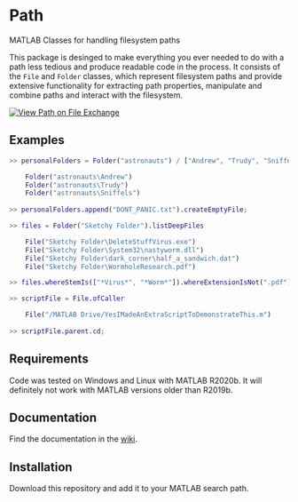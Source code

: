 # Path
 MATLAB Classes for handling filesystem paths

 This package is desinged to make everything you ever needed to do with a path less tedious and produce readable code in the process. It consists of the `File` and `Folder` classes, which represent filesystem paths and provide extensive functionality for extracting path properties, manipulate and combine paths and interact with the filesystem.
 
 [![View Path on File Exchange](https://www.mathworks.com/matlabcentral/images/matlab-file-exchange.svg)](https://www.mathworks.com/matlabcentral/fileexchange/87552-path)
  
 ## Examples
 ```Matlab
>> personalFolders = Folder("astronauts") / ["Andrew", "Trudy", "Sniffels"]

     Folder("astronauts\Andrew")
     Folder("astronauts\Trudy")
     Folder("astronauts\Sniffels")
     
>> personalFolders.append("DONT_PANIC.txt").createEmptyFile;
``` 
```Matlab
>> files = Folder("Sketchy Folder").listDeepFiles

    File("Sketchy Folder\DeleteStuffVirus.exe")
    File("Sketchy Folder\System32\nastyworm.dll")
    File("Sketchy Folder\dark_corner\half_a_sandwich.dat")
    File("Sketchy Folder\WormholeResearch.pdf")

>> files.whereStemIs(["*Virus*", "*Worm*"]).whereExtensionIsNot(".pdf").copyToFolder("D:\Quarantine");
```
```Matlab
>> scriptFile = File.ofCaller

    File("/MATLAB Drive/YesIMadeAnExtraScriptToDemonstrateThis.m")
    
>> scriptFile.parent.cd;
 ```
 
 ## Requirements
 Code was tested on Windows and Linux with MATLAB R2020b. It will definitely not work with MATLAB versions older than R2019b.
 
 ## Documentation
 Find the documentation in the [wiki](https://www.github.com/MartinKoch123/Path/wiki).
 
 ## Installation
 Download this repository and add it to your MATLAB search path.

 

